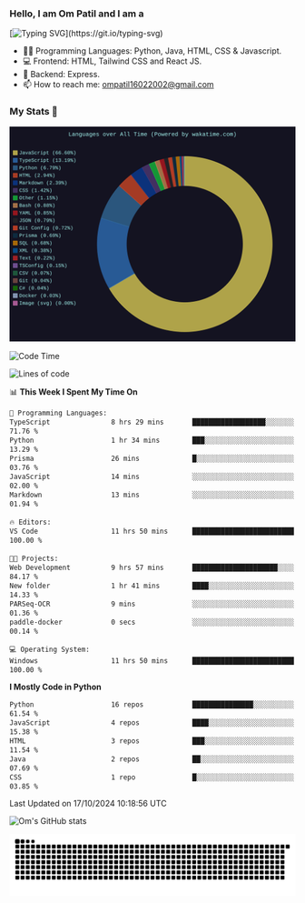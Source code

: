 <h3> Hello, I am Om Patil and I am a</h3>

[![Typing SVG](https://readme-typing-svg.demolab.com?font=Fira+Code&pause=1000&color=00F7F6&random=false&width=435&lines=Python+Developer;Full+Stack+Developer;Java+Developmer;Data+Analyst;Python+Developer;)](https://git.io/typing-svg)


- 👨‍💻 Programming Languages: Python, Java, HTML, CSS & Javascript. 
- 💻 Frontend: HTML, Tailwind CSS and React JS.
- 🦄 Backend: Express.
- 📫 How to reach me: ompatil16022002@gmail.com

<h3>My Stats 💯</h3>

<img src="wakatime-stats.svg" alt="Wakatime Stats" width="600"/>

<!--  [![Top Langs](https://github-readme-stats.vercel.app/api/top-langs/?username=9OmP&layout=compact&theme=radical)](https://github.com/anuraghazra/github-readme-stats) -->

<!--START_SECTION:waka-->
![Code Time](http://img.shields.io/badge/Code%20Time-66%20hrs%205%20mins-blue)

![Lines of code](https://img.shields.io/badge/From%20Hello%20World%20I%27ve%20Written-1.5%20million%20lines%20of%20code-blue)

📊 **This Week I Spent My Time On** 

```text
💬 Programming Languages: 
TypeScript               8 hrs 29 mins       ██████████████████░░░░░░░   71.76 % 
Python                   1 hr 34 mins        ███░░░░░░░░░░░░░░░░░░░░░░   13.29 % 
Prisma                   26 mins             █░░░░░░░░░░░░░░░░░░░░░░░░   03.76 % 
JavaScript               14 mins             ░░░░░░░░░░░░░░░░░░░░░░░░░   02.00 % 
Markdown                 13 mins             ░░░░░░░░░░░░░░░░░░░░░░░░░   01.94 % 

🔥 Editors: 
VS Code                  11 hrs 50 mins      █████████████████████████   100.00 % 

🐱‍💻 Projects: 
Web Development          9 hrs 57 mins       █████████████████████░░░░   84.17 % 
New folder               1 hr 41 mins        ████░░░░░░░░░░░░░░░░░░░░░   14.33 % 
PARSeq-OCR               9 mins              ░░░░░░░░░░░░░░░░░░░░░░░░░   01.36 % 
paddle-docker            0 secs              ░░░░░░░░░░░░░░░░░░░░░░░░░   00.14 % 

💻 Operating System: 
Windows                  11 hrs 50 mins      █████████████████████████   100.00 % 
```

**I Mostly Code in Python** 

```text
Python                   16 repos            ███████████████░░░░░░░░░░   61.54 % 
JavaScript               4 repos             ████░░░░░░░░░░░░░░░░░░░░░   15.38 % 
HTML                     3 repos             ███░░░░░░░░░░░░░░░░░░░░░░   11.54 % 
Java                     2 repos             ██░░░░░░░░░░░░░░░░░░░░░░░   07.69 % 
CSS                      1 repo              █░░░░░░░░░░░░░░░░░░░░░░░░   03.85 % 
```




 Last Updated on 17/10/2024 10:18:56 UTC
<!--END_SECTION:waka-->

![Om's GitHub stats](https://github-readme-stats.vercel.app/api?username=9OmP&show_icons=true&theme=radical)

![snake gif](https://github.com/9OmP/9OmP/blob/output/github-contribution-grid-snake-dark.svg)



